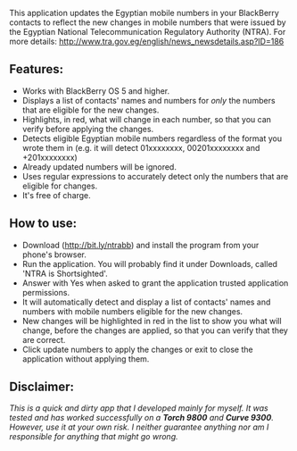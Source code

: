 This application updates the Egyptian mobile numbers in your BlackBerry contacts to reflect the new changes in mobile numbers that were issued by the Egyptian National Telecommunication Regulatory Authority (NTRA). For more details: http://www.tra.gov.eg/english/news_newsdetails.asp?ID=186

## Features:

  * Works with BlackBerry OS 5 and higher.
  * Displays a list of contacts' names and numbers for _only_ the numbers that are eligible for the new changes.
  * Highlights, in red, what will change in each number, so that you can verify before applying the changes.
  * Detects eligible Egyptian mobile numbers regardless of the format you wrote them in (e.g. it will detect 01xxxxxxxx, 00201xxxxxxxx and +201xxxxxxxx)
  * Already updated numbers will be ignored.
  * Uses regular expressions to accurately detect only the numbers that are eligible for changes.
  * It's free of charge.

## How to use:

  * Download (http://bit.ly/ntrabb) and install the program from your phone's browser.
  * Run the application. You will probably find it under Downloads, called 'NTRA is Shortsighted'.
  * Answer with Yes when asked to grant the application trusted application permissions.
  * It will automatically detect and display a list of contacts' names and numbers with mobile numbers eligible for the new changes.
  * New changes will be highlighted in red in the list to show you what will change, before the changes are applied, so that you can verify that they are correct.
  * Click update numbers to apply the changes or exit to close the application without applying them.

## Disclaimer:

_This is a quick and dirty app that I developed mainly for myself. It was tested and has worked successfully on a __Torch 9800__ and __Curve 9300__. However, use it at your own risk. I neither guarantee anything nor am I responsible for anything that might go wrong._



